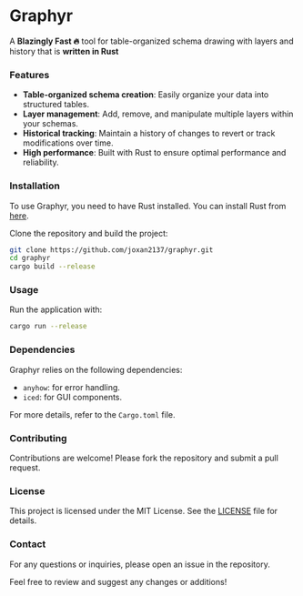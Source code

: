 # Graphyr
A **Blazingly Fast 🔥** tool for table-organized schema drawing with layers and history that is **written in Rust**

### Features
- **Table-organized schema creation**: Easily organize your data into structured tables.
- **Layer management**: Add, remove, and manipulate multiple layers within your schemas.
- **Historical tracking**: Maintain a history of changes to revert or track modifications over time.
- **High performance**: Built with Rust to ensure optimal performance and reliability.

### Installation
To use Graphyr, you need to have Rust installed. You can install Rust from [here](https://www.rust-lang.org/tools/install).

Clone the repository and build the project:
```sh
git clone https://github.com/joxan2137/graphyr.git
cd graphyr
cargo build --release
```

### Usage
Run the application with:
```sh
cargo run --release
```

### Dependencies
Graphyr relies on the following dependencies:
- `anyhow`: for error handling.
- `iced`: for GUI components.

For more details, refer to the `Cargo.toml` file.

### Contributing
Contributions are welcome! Please fork the repository and submit a pull request.

### License
This project is licensed under the MIT License. See the [LICENSE](LICENSE) file for details.

### Contact
For any questions or inquiries, please open an issue in the repository.

Feel free to review and suggest any changes or additions!
